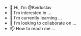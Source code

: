 - 👋 Hi, I’m @Kvidoslav
- 👀 I’m interested in ...
- 🌱 I’m currently learning ...
- 💞️ I’m looking to collaborate on ...
- 📫 How to reach me ...

<!---
Kvidoslav/Kvidoslav is a ✨ special ✨ repository because its `README.md` (this file) appears on your GitHub profile.
You can click the Preview link to take a look at your changes.
--->
